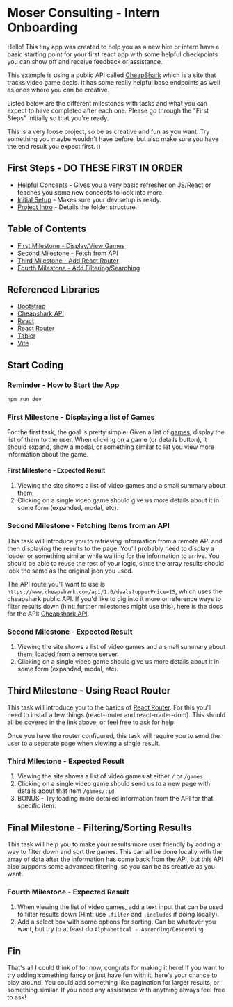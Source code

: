 # Moser Consulting - Intern Onboarding

Hello! This tiny app was created to help you as a new hire or intern have a basic starting point for your first react app with some helpful checkpoints you can show off and receive feedback or assistance.

This example is using a public API called [CheapShark](https://apidocs.cheapshark.com/) which is a site that tracks video game deals. It has some really helpful base endpoints as well as ones where you can be creative.

Listed below are the different milestones with tasks and what you can expect to have completed after each one. Please go through the "First Steps" initially so that you're ready.

This is a very loose project, so be as creative and fun as you want. Try something you maybe wouldn't have before, but also make sure you have the end result you expect first. :)

## First Steps - DO THESE FIRST IN ORDER

- [Helpful Concepts](./docs/1.helpful-reads.md) - Gives you a very basic refresher on JS/React or teaches you some new concepts to look into more.
- [Initial Setup](./docs/2.setup.md) - Makes sure your dev setup is ready.
- [Project Intro](./docs/3.intro.md) - Details the folder structure.

## Table of Contents

- [First Milestone - Display/View Games](#first-milestone---displaying-a-list-of-games)
- [Second Milestone - Fetch from API](#second-milestone---fetching-items-from-an-api)
- [Third Milestone - Add React Router](#third-milestone---using-react-router)
- [Fourth Milestone - Add Filtering/Searching](#final-milestone---filteringsorting-results)

## Referenced Libraries

- [Bootstrap](https://getbootstrap.com/docs/5.2/getting-started/introduction/)
- [Cheapshark API](https://apidocs.cheapshark.com/)
- [React](https://reactjs.org/docs)
- [React Router](https://reactrouter.com/en/main/getting-started/overview)
- [Tabler](https://preview.tabler.io/docs/)
- [Vite](https://vitejs.dev/guide/)

## Start Coding

### Reminder - How to Start the App

```bash
npm run dev
```

### First Milestone - Displaying a list of Games

For the first task, the goal is pretty simple. Given a list of [games](./src/data/games.json), display the list of them to the user. When clicking on a game (or details button), it should expand, show a modal, or something similar to let you view more information about the game.

#### First Milestone - Expected Result

1. Viewing the site shows a list of video games and a small summary about them.
1. Clicking on a single video game should give us more details about it in some form (expanded, modal, etc).

### Second Milestone - Fetching Items from an API

This task will introduce you to retrieving information from a remote API and then displaying the results to the page. You'll probably need to display a loader or something similar while waiting for the information to arrive. You should be able to reuse the rest of your logic, since the array results should look the same as the original json you used.

The API route you'll want to use is `https://www.cheapshark.com/api/1.0/deals?upperPrice=15`, which uses the cheapshark public API. If you'd like to dig into it more or reference ways to filter results down (hint: further milestones might use this), here is the docs for the API: [Cheapshark API](https://apidocs.cheapshark.com/).

### Second Milestone - Expected Result

1. Viewing the site shows a list of video games and a small summary about them, loaded from a remote server.
1. Clicking on a single video game should give us more details about it in some form (expanded, modal, etc).

## Third Milestone - Using React Router

This task will introduce you to the basics of [React Router](https://reactrouter.com/en/main/getting-started/overview). For this you'll need to install a few things (react-router and react-router-dom). This should all be covered in the link above, or feel free to ask for help.

Once you have the router configured, this task will require you to send the user to a separate page when viewing a single result.

### Third Milestone - Expected Result

1. Viewing the site shows a list of video games at either `/` or `/games`
1. Clicking on a single video game should send us to a new page with details about that item `/games/:id`
1. BONUS - Try loading more detailed information from the API for that specific item.

## Final Milestone - Filtering/Sorting Results

This task will help you to make your results more user friendly by adding a way to filter down and sort the games. This can all be done locally with the array of data after the information has come back from the API, but this API also supports some advanced filtering, so you can be as creative as you want.

### Fourth Milestone - Expected Result

1. When viewing the list of video games, add a text input that can be used to filter results down (Hint: use `.filter` and `.includes` if doing locally).
1. Add a select box with some options for sorting. Can be whatever you want, but try to at least do `Alphabetical - Ascending/Descending`.

## Fin

That's all I could think of for now, congrats for making it here! If you want to try adding something fancy or just have fun with it, here's your chance to play around! You could add something like pagination for larger results, or something similar. If you need any assistance with anything always feel free to ask!
